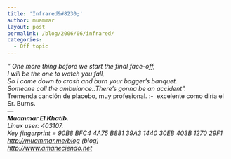 ```yaml
---
title: 'Infrared&#8230;'
author: muammar
layout: post
permalink: /blog/2006/06/infrared/
categories:
  - Off topic
---
```

*&#8221; One more thing before we start the final face-off,  
I will be the one to watch you fall,  
So I came down to crash and burn your bagger&#8217;s banquet.  
Someone call the ambulance..There&#8217;s gonna be an accident&#8221;.*  
Tremenda canción de placebo, muy profesional. <img src="http://muammar.me/blog/wp-includes/images/smilies/simple-smile.png" alt=":-)" class="wp-smiley" style="height: 1em; max-height: 1em;" /> excelente como diría el Sr. Burns.  
&#8212;  
***Muammar El Khatib.***  
*Linux user: 403107.  
Key fingerprint = 90B8 BFC4 4A75 B881 39A3 1440 30EB 403B 1270 29F1  
http://muammar.me/blog (blog)  
http://www.amaneciendo.net*